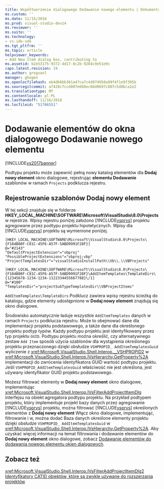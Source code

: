 ```yaml
---
title: Współtworzenie dialogowego Dodawanie nowego elementu | Dokumentacja firmy Microsoft
ms.custom: ''
ms.date: 11/15/2016
ms.prod: visual-studio-dev14
ms.reviewer: ''
ms.suite: ''
ms.technology:
- vs-ide-sdk
ms.tgt_pltfrm: ''
ms.topic: article
helpviewer_keywords:
- Add New Item dialog box, contributing to
ms.assetid: b2e53175-9372-4d17-8c2b-9264c9e51e9c
caps.latest.revision: 19
ms.author: gregvanl
manager: ghogen
ms.openlocfilehash: eb4db6bb361a47ca7c4d974950a99f4f1e9f395b
ms.sourcegitcommit: af428c7ccd007e668ec0dd8697c88fc5d8bca1e2
ms.translationtype: MT
ms.contentlocale: pl-PL
ms.lasthandoff: 11/16/2018
ms.locfileid: "51766551"
---
```

# <a name="contributing-to-the-add-new-item-dialog-box"></a>Dodawanie elementów do okna dialogowego Dodawanie nowego elementu
[!INCLUDE[vs2017banner](../../includes/vs2017banner.md)]

Podtypu projektu może zapewnić pełną nowy katalog elementów dla **Dodaj nowy element** okno dialogowe, rejestrując **elementu Dodawanie** szablonów w ramach `Projects` podklucza rejestru.  
  
## <a name="registering-add-new-item-templates"></a>Rejestrowanie szablonów Dodaj nowy element  
 W tej sekcji znajduje się w folderze **HKEY_LOCAL_MACHINE\SOFTWARE\Microsoft\VisualStudio\8.0\Projects** w rejestrze. Wpisy rejestru poniżej założono [!INCLUDE[vsprvs](../../includes/vsprvs-md.md)] projektu agregowane przez podtypu projektu hipotetycznych. Wpisy dla [!INCLUDE[vsprvs](../../includes/vsprvs-md.md)] projektu są wymienione poniżej.  
  
```  
[HKEY_LOCAL_MACHINE\SOFTWARE\Microsoft\VisualStudio\8.0\Projects\{F184B08F-C81C-45F6-A57F-5ABD9991F28F}]  
@="#2143"  
"DefaultProjectExtension"="vbproj"  
"PossibleProjectExtensions"="vbproj;vbp"  
"ProjectTemplatesDir"="visualStudioInstallPath\\Vb\\.\\VBProjects"  
  
[HKEY_LOCAL_MACHINE\SOFTWARE\Microsoft\VisualStudio\8.0\Projects\{F184B08F-C81C-45F6-A57F-5ABD9991F28F}\AddItemTemplates\TemplateDirs\{12345678-1234-1234-1122334455667788}\/1]  
@="#100"  
"TemplatesDir"="projectSubTypeTemplatesDir\\VBProjectItems"  
```  
  
 `AddItemTemplates\TemplateDirs` Podklucz zawiera wpisy rejestru ścieżką do katalogu, gdzie elementy udostępnione w **Dodaj nowy element** znajdują się okno dialogowe.  
  
 Środowisko automatycznie ładuje wszystkie `AddItemTemplates` danych w ramach `Projects` podklucza rejestru. Może to obejmować dane dla implementacji projektu podstawowego, a także dane dla określonego projektu podtyp typów. Każdy podtypu projektu jest identyfikowany przez typ projektu `GUID`. Podtypu projektu można określić, czy alternatywnego zestaw `Add Item` sposób użycia szablonów dla wystąpienia określonego projektu przeznaczonego dzięki obsłudze `VSHPROPID_ AddItemTemplatesGuid` wyliczenie z <xref:Microsoft.VisualStudio.Shell.Interop.__VSHPROPID2> w <xref:Microsoft.VisualStudio.Shell.Interop.IVsHierarchy.GetProperty%2A> implementacji do zwrócenia identyfikatora GUID wartość podtypu projektu. Jeśli `VSHPROPID_AddItemTemplatesGuid` właściwość nie jest określona, jest używany identyfikator GUID projektu podstawowego.  
  
 Możesz filtrować elementy w **Dodaj nowy element** okno dialogowe, implementując <xref:Microsoft.VisualStudio.Shell.Interop.IVsFilterAddProjectItemDlg> interfejsu na obiekt agregatora podtypu projektu. Na przykład podtypem projektu, który implementuje projekt bazy danych przez agregowanie [!INCLUDE[vsprvs](../../includes/vsprvs-md.md)] projektu, można filtrować [!INCLUDE[vsprvs](../../includes/vsprvs-md.md)] określonych elementów z **Dodaj nowy element** Włącz okno dialogowe, implementując, filtrowanie i w, można dodać Baza danych określone elementy projektu dzięki obsłudze `VSHPROPID_ AddItemTemplatesGuid` w <xref:Microsoft.VisualStudio.Shell.Interop.IVsHierarchy.GetProperty%2A>. Aby uzyskać więcej informacji na temat filtrowania i dodawanie elementów do **Dodaj nowy element** okno dialogowe, zobacz [Dodawanie elementów do dodawania nowego elementu okien dialogowych](../../extensibility/internals/adding-items-to-the-add-new-item-dialog-boxes.md).  
  
## <a name="see-also"></a>Zobacz też  
 <xref:Microsoft.VisualStudio.Shell.Interop.IVsFilterAddProjectItemDlg2>   
 [Identyfikatory CATID obiektów, które są zwykle używane do rozszerzania projektów](../../extensibility/internals/catids-for-objects-that-are-typically-used-to-extend-projects.md)

